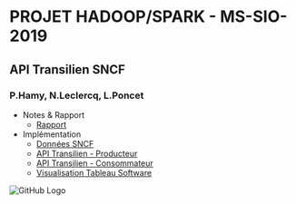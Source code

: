 # PROJET HADOOP/SPARK - MS-SIO-2019
## API Transilien SNCF
### P.Hamy, N.Leclercq, L.Poncet

* Notes & Rapport
  * [Rapport](./docs/rapport/RapportHAP.md)
* Implémentation 
  * [Données SNCF](./api-transilien/api-transilien-sncf-data.ipynb)
  * [API Transilien - Producteur](./api-transilien/api-transilien-producer.ipynb)
  * [API Transilien - Consommateur](./api-transilien/api-transilien-consumer.ipynb)
  * [Visualisation Tableau Software](./docs/rapport/RapportPOL.md)

![GitHub Logo](./api-transilien/trains-tracker.gif)
